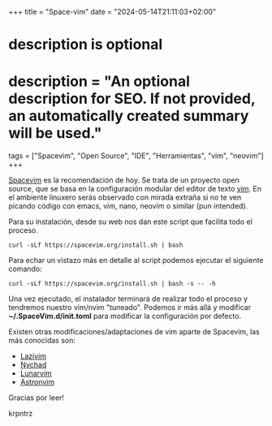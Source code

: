 +++
title = "Space-vim"
date = "2024-05-14T21:11:03+02:00"

#
# description is optional
#
# description = "An optional description for SEO. If not provided, an automatically created summary will be used."

tags = ["Spacevim", "Open Source", "IDE", "Herramientas", "vim", "neovim"]
+++

[Spacevim](https://spacevim.org/) es la recomendación de hoy. Se trata de un proyecto open source, que se basa en la configuración modular del editor de texto [vim](https://www.vim.org/). En el ambiente linuxero serás observado con mirada extraña si no te ven picando código con emacs, vim, nano, neovim o similar (pun intended).

Para su instalación, desde su web nos dan este script que facilita todo el proceso.

```
curl -sLf https://spacevim.org/install.sh | bash
```

Para echar un vistazo más en detalle al script podemos ejecutar el siguiente comando:

```
curl -sLf https://spacevim.org/install.sh | bash -s -- -h
```

Una vez ejecutado, el instalador terminará de realizar todo el proceso y tendremos nuestro vim/nvim "tuneado".
Podemos ir más allá y modificar **~/.SpaceVim.d/init.toml** para modificar la configuración por defecto.

Existen otras modificaciones/adaptaciones de vim aparte de Spacevim, las más conocidas son:

- [Lazivim](http://www.lazyvim.org/)
- [Nvchad](http://nvchad.com/)
- [Lunarvim](https://www.lunarvim.org/es/)
- [Astronvim](https://astronvim.com/)

Gracias por leer!

krpntrz
